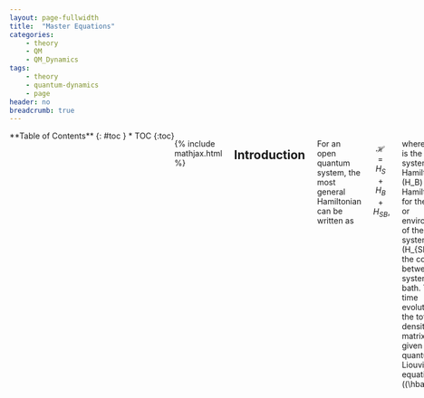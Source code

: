 ```yaml
---
layout: page-fullwidth
title:  "Master Equations"
categories:
    - theory
    - QM
    - QM_Dynamics
tags:
    - theory
    - quantum-dynamics
    - page
header: no
breadcrumb: true
---
```

<div class="row">
<div class="medium-4 medium-push-8 columns" style="float:left" markdown="1">
<div class="panel radius" markdown="1">
**Table of Contents**
{: #toc }
* TOC
{:toc}
</div>
</div><!-- /.medium-4.columns -->

<div class="medium-8 medium-pull-4 columns" markdown="1">

{% include mathjax.html %}

## Introduction

For an open quantum system, the most general Hamiltonian can be written as

$$
\begin{equation}\label{eq:openQuantumH}
    \mathcal{H} = H_S + H_B + H_{SB},
\end{equation}
$$

where \(H_S\) is the system Hamiltonian, \(H_B\) is the Hamiltonian for the bath or environment of the system, and \(H_{SB}\) is the coupling between the system and bath. The time evolution of the total density matrix is given by the quantum Liouville equation (\(\hbar = 1\))

$$
\begin{equation}\label{eq:quantumLiouville}
    \frac{d\rho(t)}{dt} = -i[\mathcal{H},\rho(t)].
\end{equation}
$$

For convenience, we commonly define the Liouville operator \(\mathcal{L}\). Its behaviour is defined by how it acts on an operator \(A\)

$$
\begin{equation}
    \mathcal{L}A = -i[\mathcal{H},A].
\end{equation}
$$

The total density matrix \(\rho(t)\) contains information about the bath dynamics that are typically not of interest. Eq. \eqref{eq:quantumLiouville} is also difficult to solve. This chapter outlines various quantum master equations that take different approaches in approximating Eq. \eqref{eq:quantumLiouville} to learn about the dynamics of the system.


### The Interaction Picture

Analysis of this equation is commonly easier in the interaction picture. For convenience, we begin by writing Eq.\eqref{eq:openQuantumH} as a dominant piece \(H_0\) and a perturbation \(V\)

$$
\begin{equation}
\mathcal{H} = H_0 + \lambda V,
\end{equation}
$$

The total time evolution operator that evolves our system from time zero to time \(t\) is

$$
\begin{align}
    U(t) &= e^{-i\mathcal{H}t} = U_{V}(t)U_0(t),\\
    U_{V}(t) &= e_+^{-i\lambda\int_0^t d\tau V(\tau)},\\
    U_0(t) &= e^{-i(H_0)t},
\end{align}
$$

where we have broken the operator into two parts using a time ordered exponential to ensure time-dependent operators are ordered from right to left with increasing time arguments. An operator \(A\) in the interaction picture is defined as

$$
\begin{equation}
    A^I(t) = U_0^\dagger(t)A(t)U_0(t).
\end{equation}
$$

From this definition we rewrite the Liouville equation in the interaction picture as

$$
\begin{equation}\label{eq:liouvilleInteraction}
    \frac{d}{dt}\rho^I(t) = -i\lambda[H_{V}^I,\rho^I(t)] = \mathcal{L}_V^I\rho^I(t)
\end{equation}
$$

{% include accordian.html title='Exercise' contents='Confirm for yourself that this is the correct expression for the Liouville equation in the interaction picture.' %}

### Projection Operator

Frequently we do not care about the dynamics of the entire density matrix. For example, we may only want to know about how the population of the system evolves. We can narrow our focus to the part we care about by tracing out the rest of the system/bath. This effect is usually achieved through projection operators. As an example, if we wish to focus on solely the system dynamics we define our projection operator as

$$
\begin{align}
P \cdot &= \rho_B \text{Tr}_B\{\cdot\},\\
Q &= 1-P
\end{align}
$$

where \(\text{Tr}_B\) denotes a trace over bath states and \(\rho_B = e^{-\beta H_B}/\mathcal{Z}_B\) is the equilibrium bath operator--\(\mathcal{Z}_B = \text{Tr}_B\{e^{-\beta H_B}\}\). This definition of the projection operator ensures that \(P^2 = P\). 

{% capture c %}
{% raw %}
<ol>
<li> Confirm that this projection operator returns a reduced density matrix \(\sigma = \text{Tr}_B\{\rho(t)\}\) where the bath degrees of freedom have been traced out. <i>Hint:</i> Define a basis set \(|a,\alpha\rangle\) where \(a\) denotes bath states and \(alpha\) denotes system states. </li>
<li> Confirm that \(P^2 = P\). </li>
</ol>
{% endraw %}
{% endcapture %}

{% include accordian.html title='Exercises' contents=c%}

With these definitions we obtain the following system of equations

$$
\begin{align}
\frac{d}{dt}P\rho^I(t) = \lambda P\mathcal{L}^I_{V}(t)(P+Q)\rho^I(t),\label{eq:PonLiouville}\\
\frac{d}{dt}Q\rho^I(t) = \lambda Q\mathcal{L}^I_{V}(t)(P+Q)\rho^I(t),\label{eq:QonLiouville}
\end{align}
$$

where we have used the most important trick of inserting one in the form of \(P+Q\) and \(P\) and \(Q\) are time-independent. We start by solving Eq. \eqref{eq:QonLiouville} exactly

$$
\begin{equation}
Q\rho^I(t) = e^{\lambda Q \mathcal{L}_{V}^I\,t}Q\rho^I(t) + \lambda\int_0^t dt' e^{\lambda Q \mathcal{L}_{V}^I\,t'}Q\mathcal{L}_{V}^IP\rho^I(t-t').
\end{equation}
$$

{% include accordian.html title="Exercise" contents="Verify that this is the solution to Eq. \eqref{eq:QonLiouville}"%}

This equation can be used to eliminate \(Q\) from Eq. \eqref{eq:PonLiouville} and obtain the [Nakajima-Zwanzig equation](https://en.wikipedia.org/wiki/Nakajima%E2%80%93Zwanzig_equation). Most master equations follow by starting with this equation and making a series of approximations.

## Redfield Equation

The Redfield equation is one of the most common examples referenced when discussing quantum master equations. It is also ill-defined, with everyone using slightly different simplifications and approximations in their definition In this section we will note the common simplifications and approximations.

Beginning with the Nakajima-Zwanzig equation, we make the following simplifications and approximations

1. \(P\mathcal{L}P = 0\) as can be shown using the cyclic invariance of the trace
2. Assume the initial density matrix is separable into a bath and system part \(\rho(0) = \rho_B\sigma(0)\). This approximation is sometimes known as the Born Approximation.
3. Assume that the system-bath interaction is small and **keep only up to 2nd order in \(\lambda\)**. This allows us to expand any exponentials in a Taylor series and keep only terms that are \(\mathcal{O}(\lambda^2)\) or less. Because \(\lambda\) is only used to keep track of perturbation order, we now set \(\lambda=1\).

The resulting equation is

$$
\begin{equation}
\frac{d}{dt}P\rho^I(t) = P \mathcal{L}_{V}^I(t) \int_0^t dt' P \mathcal{L}_{V}^I(t)\mathcal{L}_{V}^I(t') P \rho(t-t'),
\end{equation}
$$

or rewriting in terms of the reduced density matrix \(\sigma^I(t) = \text{Tr}_B\{\rho^I(t)\}\)

$$
\begin{equation}
\frac{d\sigma^I(t)}{dt} = \int_0^t dt' \text{Tr}_B\{\mathcal{L}^I_{V}(t)\mathcal{L}^I_{V}(t')\rho_B\sigma^I(t-t')\}.
\end{equation}
$$


### Assume the Perturbation is Separable

To proceed and make further approximations, it is useful to assume that \(V = H_{SB}\) can be written as a sum of terms that are separable into bath and system operators

$$
\begin{equation}
H_{SB}^I(t) = \sum_k S_k(t) \otimes B_k(t),
\end{equation}
$$

where we are employing a shorthand of explicit time-dependence to denote that \(S_k\) and \(B_k\) are in the interaction picture. Utilizing the following facts

1. System and bath operators commute,
2. Cyclic invariance of the trace,
3. \(B_k(t) = U_B^\dagger(t)B_k(0)U_B(t)\),
4. \([\rho_B,U_0] = 0\),

and defining the time correlation function \(C_{k,l}(t) = \text{Tr}_B\{\rho_B B_k(t)B_l(0)\}\), we obtain

$$
\begin{equation}
\frac{d}{dt}\sigma^I(t) = -\int_0^t d\tau \sum_{k,l}\left(C_{k,l}(\tau)\left[S_k(t),S_l(t-\tau)\sigma^I(\tau)\right] - C_{k,l}^*(\tau)\left[S_l(t),\sigma^I(\tau)S_k(t-\tau)\right]\right)
\end{equation}\label{eq:timeNonLocalRedfield}
$$

### Markov Approximation

A factor that makes Eq. \eqref{eq:timeNonLocalRedfield} difficult to solve is the non-local time dependence--\(\sigma(t)\) depends on \(\sigma(t' < t)\) through the factor of \(\sigma(\tau)\) in the integrand. However, \(C_{k,l}(\tau)\) tends to have a typical correlation time \(\tau_B\). For \(\tau \ll \tau_B\) the bath has largely 'forgotten' its interactions with the system and the correlation is approximately zero. If \(\tau_B\) is much smaller than the timescale of changes that we are interested, we can make the replacement \(\sigma^I(\tau) \rightarrow \sigma^(t)\) and change our upper integration bound to infinity.

### Return of the Schrödinger Picture and the Secular Approximation